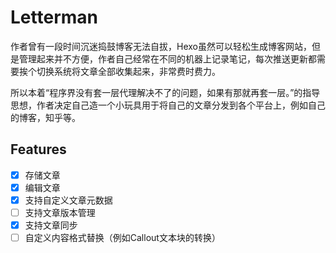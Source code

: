 # Letterman

作者曾有一段时间沉迷捣鼓博客无法自拔，Hexo虽然可以轻松生成博客网站，但是管理起来并不方便，作者自己经常在不同的机器上记录笔记，每次推送更新都需要挨个切换系统将文章全部收集起来，非常费时费力。

所以本着“程序界没有套一层代理解决不了的问题，如果有那就再套一层。”的指导思想，作者决定自己造一个小玩具用于将自己的文章分发到各个平台上，例如自己的博客，知乎等。


## Features

- [x] 存储文章
- [x] 编辑文章
- [x] 支持自定义文章元数据
- [ ] 支持文章版本管理
- [x] 支持文章同步
- [ ] 自定义内容格式替换（例如Callout文本块的转换） 